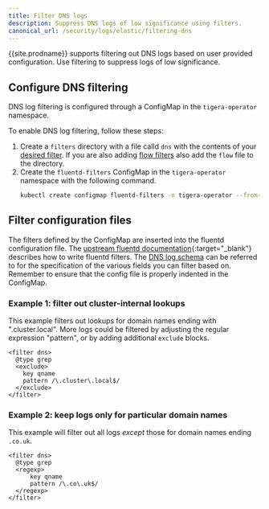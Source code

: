 ```yaml
---
title: Filter DNS logs
description: Suppress DNS logs of low significance using filters. 
canonical_url: /security/logs/elastic/filtering-dns
---
```


{{site.prodname}} supports filtering out DNS logs based on user provided
configuration. Use filtering to suppress logs of low significance.

## Configure DNS filtering

DNS log filtering is configured through a ConfigMap in the `tigera-operator`
namespace.

To enable DNS log filtering, follow these steps:

1. Create a `filters` directory with a file calld `dns` with the contents of
   your [desired filter](#filter-configuration-files).
   If you are also adding [flow filters](filtering) also add the `flow` file
   to the directory.
1. Create the `fluentd-filters` ConfigMap in the `tigera-operator` namespace
   with the following command.
   ```bash
   kubectl create configmap fluentd-filters -n tigera-operator --from-file=filters
   ```

## Filter configuration files

The filters defined by the ConfigMap are inserted into the fluentd configuration file.
The [upstream fluentd documentation](https://docs.fluentd.org/filter/grep){:target="_blank"}
describes how to write fluentd filters.  The [DNS log schema](dns) can be referred to
for the specification of the various fields you can filter based on.  Remember to ensure
that the config file is properly indented in the ConfigMap.

### Example 1: filter out cluster-internal lookups

This example filters out lookups for domain names ending with ".cluster.local".  More
logs could be filtered by adjusting the regular expression "pattern", or by adding
additional `exclude` blocks.

```
<filter dns>
  @type grep
  <exclude>
    key qname
    pattern /\.cluster\.local$/
  </exclude>
</filter>
```

### Example 2: keep logs only for particular domain names

This example will filter out all logs *except* those for domain names ending `.co.uk`.

```
<filter dns>
  @type grep
  <regexp>
      key qname
      pattern /\.co\.uk$/
  </regexp>
</filter>
```
